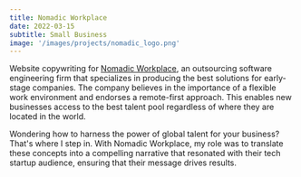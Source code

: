 ```yaml
---
title: Nomadic Workplace
date: 2022-03-15
subtitle: Small Business
image: '/images/projects/nomadic_logo.png'
---
```

Website copywriting for [Nomadic Workplace](https://www.nomadicworkplace.com), an outsourcing software engineering firm that specializes in producing the best solutions for early-stage companies.
The company believes in the importance of a flexible work environment and endorses a remote-first approach.
This enables new businesses access to the best talent pool regardless of where they are located in the world.

Wondering how to harness the power of global talent for your business?
That's where I step in.
With Nomadic Workplace, my role was to translate these concepts into a compelling narrative that resonated with their tech startup audience, ensuring that their message drives results.